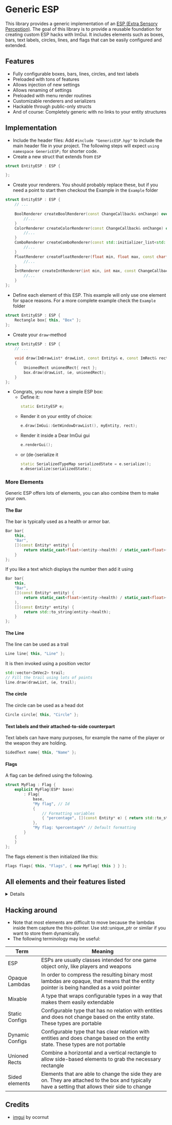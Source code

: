 # Generic ESP
This library provides a generic implementation of an [ESP (Extra Sensory Perception)](https://en.wikipedia.org/wiki/Cheating_in_online_games#/media/File:AssaultCube_wallhacks_(cropped).png). The goal of this library is to provide a reusable foundation for creating custom ESP hacks with ImGui. It includes elements such as boxes, bars, text labels, circles, lines, and flags that can be easily configured and extended.

## Features
- Fully configurable boxes, bars, lines, circles, and text labels
- Preloaded with tons of features
- Allows injection of new settings
- Allows renaming of settings
- Preloaded with menu render routines
- Customizable renderers and serializers
- Hackable through public-only structs
- And of course: Completely generic with no links to your entity structures

## Implementation
- Include the header files: Add `#include "GenericESP.hpp"` to include the main header file in your project. The following steps will expect `using namespace GenericESP;` for shorter code.
- Create a new struct that extends from `ESP`
```cpp
struct EntityESP : ESP {

};
```
- Create your renderers. You should probably replace these, but if you need a point to start then checkout the Example in the `Example` folder
```cpp
struct EntityESP : ESP {
    // ...
    
    BoolRenderer createBoolRenderer(const ChangeCallback& onChange) override {
        //...
    }
    ColorRenderer createColorRenderer(const ChangeCallback& onChange) override {
        //...
    }
    ComboRenderer createComboRenderer(const std::initializer_list<std::string>& localization, const ChangeCallback& onChange) override {
        //...
    }
    FloatRenderer createFloatRenderer(float min, float max, const char* fmt, const ChangeCallback& onChange) override {
        //...
    }
    IntRenderer createIntRenderer(int min, int max, const ChangeCallback& onChange) override {
        //...
    }
};
```
- Define each element of this ESP. This example will only use one element for space reasons. For a more complete example check the `Example` folder
```cpp
struct EntityESP : ESP {
    Rectangle box{ this, "Box" };
};
```
- Create your `draw`-method
```cpp
struct EntityESP : ESP {
    // ...
    
    void draw(ImDrawList* drawList, const Entity& e, const ImRect& rect) const
    {
        UnionedRect unionedRect{ rect };
        box.draw(drawList, &e, unionedRect);
    }
};
```
- Congrats, you now have a simple ESP box:
  - Define it:
    ```cpp
    static EntityESP e;
    ```
  - Render it on your entity of choice:
    ```cpp
    e.draw(ImGui::GetWindowDrawList(), myEntity, rect);
    ```
  - Render it inside a Dear ImGui gui
    ```cpp
    e.renderGui();
    ```
  - or (de-)serialize it
    ```cpp
    static SerializedTypeMap serializedState = e.serialize();
    e.deserialize(serializedState);
    ```

### More Elements
Generic ESP offers lots of elements, you can also combine them to make your own.

#### The Bar
The bar is typically used as a health or armor bar.
```cpp
Bar bar{
    this,
    "Bar",
    [](const Entity* entity) {
        return static_cast<float>(entity->health) / static_cast<float>(entity->maxHealth);
    }
};
```
If you like a text which displays the number then add it using
```cpp
Bar bar{
    this,
    "Bar",
    [](const Entity* entity) {
        return static_cast<float>(entity->health) / static_cast<float>(entity->maxHealth); }
    ),
    [](const Entity* entity) {
        return std::to_string(entity->health);
    }
};
```

#### The Line
The line can be used as a trail
```cpp
Line line{ this, "Line" };
```
It is then invoked using a position vector
```cpp
std::vector<ImVec2> trail;
// Fill the trail using lots of points
line.draw(drawList, &e, trail);
```

#### The circle
The circle can be used as a head dot
```cpp
Circle circle{ this, "Circle" };
```

#### Text labels and their attached-to-side counterpart
Text labels can have many purposes, for example the name of the player or the weapon they are holding.
```cpp
SidedText name{ this, "Name" };
```

#### Flags
A flag can be defined using the following.
```cpp
struct MyFlag : Flag {
    explicit MyFlag(ESP* base)
        : Flag{
            base,
            "My flag", // Id
            {
                // Formatting variables
                { "percentage", [](const Entity* e) { return std::to_string(e->flagPercentage); } }
            },
            "My flag: %percentage%" // Default formatting
        }
    {
    }
};
```
The flags element is then initialized like this:
```cpp
Flags flags{ this, "Flags", { new MyFlag{ this } } };
```

## All elements and their features listed

<details>

* Rectangles
  * Color - Color of the entire box
  * Rounding - How much edges are rounded off
  * Thickness - How thick the box is
  * Outlined - Whether the box is outlined
    * Outline color - Color of the outline
    * Outline thickness - How thick the outline is
  * Fill - Whether the box is filled
    * Fill color - The color the box is filled with
* Bars
  * Side - Side of the rectangle the bar is on 
  * Background color - Background color of the bar
  * Spacing - Distance from the box
  * Width - Width of the bar
  * Filled color - Color when the bar is filled
  * Empty color - Color when the bar is empty
  * Gradient - Whether the color is a gradient
    * Hue steps - How many steps are in between the top and the bottom
  * Flipped - Whether the bar is flipped
  * Outlined - Whether the bar is outlined
    * Outline color - Color of the outline
    * Outline thickness - How thick the outline is
  * Number Text (optional)
    * Inherits all settings from an unsided text label
    * Hide when full - Hides text when bar is fully filled up
* Text labels
  * Sided text labels
    * Inherits all settings from an unsided text label
    * Side - Side of the rectangle the bar is on
    * Spacing - Distance from the box
  * Unsided text labels
    * Font scale - Size of the text
    * Font color - Color of the text
    * Shadow - Whether the text has a drop shadow
      * Shadow offset - Distance from text
      * Shadow color - Color of the drop shadow
* Lines
  * Color - Color of the line
  * Thickness - How thick the line is
  * Outlined - Whether the line has an outline
    * Outline color - Color of the outline
    * Outline thickness - How thick the outline is
* Circles
  * Color - Color of the circle
  * Thickness - How thick the circle is
  * Outlined - Whether the line has an outline
    * Outline color - Color of the outline
    * Outline thickness - How thick the outline is
* Flags
  * Side - Side of the rectangle the bar is on
  * Spacing - Distance from box
  * Line spacing - Space between each line
  * Each flag:
    * Inherits all settings from an unsided text label
    * Format - Formatting of the flag text
  * Order - Customizable order of the flags

</details>

## Hacking around

- Note that most elements are difficult to move because the lambdas inside them capture the this-pointer. Use std::unique_ptr or similar if you want to store them dynamically.
- The following terminology may be useful:

| Term            | Meaning                                                                                                                                           |
|-----------------|---------------------------------------------------------------------------------------------------------------------------------------------------|
| ESP             | ESPs are usually classes intended for one game object only, like players and weapons                                                              |
| Opaque Lambdas  | In order to compress the resulting binary most lambdas are opaque, that means that the entity pointer is being handled as a void pointer          |
| Mixable         | A type that wraps configurable types in a way that makes them easily extendable                                                                   |
| Static Configs  | Configurable type that has no relation with entities and does not change based on the entity state. These types are portable                      |
| Dynamic Configs | Configurable type that has clear relation with entities and does change based on the entity state. These types are not portable                   |
| Unioned Rects   | Combine a horizontal and a vertical rectangle to allow side-based elements to grab the necessary rectangle                                        |
| Sided elements  | Elements that are able to change the side they are on. They are attached to the box and typically have a setting that allows their side to change |


## Credits
- [imgui](https://github.com/ocornut/imgui) by ocornut
